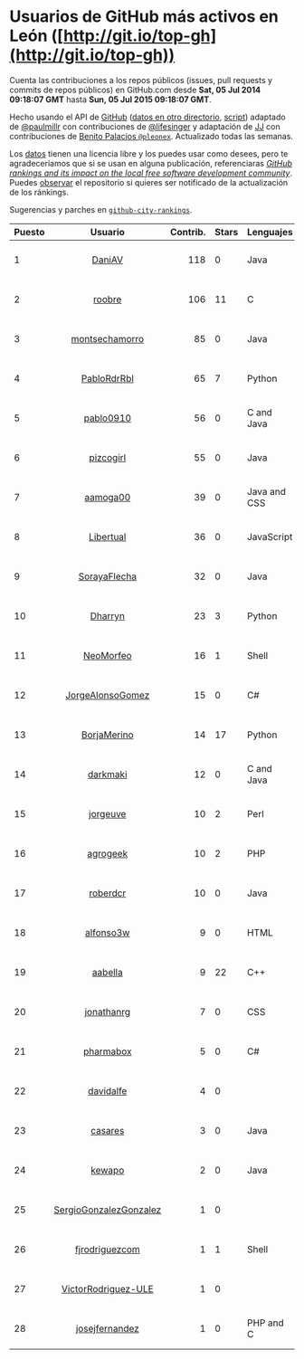 # Usuarios de GitHub más activos en León ([http://git.io/top-gh](http://git.io/top-gh))



  Cuenta las contribuciones a los repos públicos (issues, pull requests y commits de repos públicos) en GitHub.com desde  **Sat, 05 Jul 2014 09:18:07 GMT** hasta **Sun, 05 Jul 2015 09:18:07 GMT**.

  Hecho usando el API de [GitHub](http://github.com) ([datos en otro directorio](https://github.com/JJ/top-github-users-data/tree/master/data), [script](https://github.com/JJ/top-github-users)) adaptado de [@paulmillr](https://github.com/paulmillr) con contribuciones de [@lifesinger](https://github.com/lifesinger) y adaptación de [JJ](http://jj.github.io) con contribuciones de [Benito Palacios `@pleonex`](http://github.com/pleonex). Actualizado todas las semanas.

  Los [datos](https://github.com/JJ/top-github-users-data/tree/master/data) tienen una licencia libre y los puedes usar como desees, pero te agradeceríamos que si se usan en alguna publicación, referenciaras [*GitHub rankings and its impact on the local free software development community*](https://thewinnower.com/papers/github-rankings-and-its-impact-on-the-local-free-software-development-community). Puedes [observar](https://github.com/JJ/top-github-users-data/subscription) el repositorio si quieres ser notificado de la actualización de los ránkings. 

  Sugerencias y parches en [`github-city-rankings`](http://github.com/JJ/github-city-rankings). 


| Puesto   |  Usuario  |Contrib.| Stars | Lenguajes   |      Lugar      |  Avatar  |
|----------|:---------:|-------:|-------|-------------|:---------------:|----------|
| 1 | [DaniAV](https://github.com/DaniAV) | 118 | 0 | Java | León | <img src='https://avatars0.githubusercontent.com/u/8928270?v=3&s=64' width="64" title='Daniel'> |
| 2 | [roobre](https://github.com/roobre) | 106 | 11 | C | León, Spain | <img src='https://avatars1.githubusercontent.com/u/969721?v=3&s=64' width="64" title='Roberto Santalla'> |
| 3 | [montsechamorro](https://github.com/montsechamorro) | 85 | 0 | Java | León | <img src='https://avatars3.githubusercontent.com/u/8928284?v=3&s=64' width="64" title='Montse Chamorro'> |
| 4 | [PabloRdrRbl](https://github.com/PabloRdrRbl) | 65 | 7 | Python | León (Spain) | <img src='https://avatars2.githubusercontent.com/u/7204331?v=3&s=64' width="64" title='Pablo Rodríguez Robles'> |
| 5 | [pablo0910](https://github.com/pablo0910) | 56 | 0 | C and Java | Salamanca, Castilla y León, Spain | <img src='https://avatars2.githubusercontent.com/u/10597157?v=3&s=64' width="64" title='Pablo Jimenez Tocino'> |
| 6 | [pizcogirl](https://github.com/pizcogirl) | 55 | 0 | Java | León | <img src='https://avatars1.githubusercontent.com/u/8928281?v=3&s=64' width="64" title='Julia Zuara Jimenez'> |
| 7 | [aamoga00](https://github.com/aamoga00) | 39 | 0 | Java and CSS | León | <img src='https://avatars1.githubusercontent.com/u/8928265?v=3&s=64' width="64" title='Alba Del Amo'> |
| 8 | [Libertual](https://github.com/Libertual) | 36 | 0 | JavaScript | León, Spain | <img src='https://avatars2.githubusercontent.com/u/9809302?v=3&s=64' width="64" title='Pedro Macías'> |
| 9 | [SorayaFlecha](https://github.com/SorayaFlecha) | 32 | 0 | Java | León | <img src='https://avatars3.githubusercontent.com/u/8928260?v=3&s=64' width="64" title='Soraya Flecha de la Puente'> |
| 10 | [Dharryn](https://github.com/Dharryn) | 23 | 3 | Python | León, Spain | <img src='https://avatars0.githubusercontent.com/u/9396382?v=3&s=64' width="64" title='Alejandro Rodríguez Monge'> |
| 11 | [NeoMorfeo](https://github.com/NeoMorfeo) | 16 | 1 | Shell | León, Spain | <img src='https://avatars1.githubusercontent.com/u/3766333?v=3&s=64' width="64" title='Guillermo Santos Melgar'> |
| 12 | [JorgeAlonsoGomez](https://github.com/JorgeAlonsoGomez) | 15 | 0 | C# | Salamanca, Castilla y León, España | <img src='https://avatars0.githubusercontent.com/u/12047150?v=3&s=64' width="64" title='Jorge Alonso Gómez'> |
| 13 | [BorjaMerino](https://github.com/BorjaMerino) | 14 | 17 | Python | Spain (León) | <img src='https://avatars2.githubusercontent.com/u/1701534?v=3&s=64' width="64" title='Borja Merino'> |
| 14 | [darkmaki](https://github.com/darkmaki) | 12 | 0 | C and Java | Valladolid, Castilla y León, España | <img src='https://avatars3.githubusercontent.com/u/10024998?v=3&s=64' width="64" title='Roberto Ortega'> |
| 15 | [jorgeuve](https://github.com/jorgeuve) | 10 | 2 | Perl | León, Spain | <img src='https://avatars1.githubusercontent.com/u/726703?v=3&s=64' width="64" title='Jorge Valencia'> |
| 16 | [agrogeek](https://github.com/agrogeek) | 10 | 2 | PHP | Arroyomolinos de León, Huelva | <img src='https://avatars3.githubusercontent.com/u/69480?v=3&s=64' width="64" title='Sebas MGC'> |
| 17 | [roberdcr](https://github.com/roberdcr) | 10 | 0 | Java | León | <img src='https://avatars1.githubusercontent.com/u/6849195?v=3&s=64' width="64" title='Rober de Castro'> |
| 18 | [alfonso3w](https://github.com/alfonso3w) | 9 | 0 | HTML | León | <img src='https://avatars1.githubusercontent.com/u/1320670?v=3&s=64' width="64" title='Alfonso Sánchez González'> |
| 19 | [aabella](https://github.com/aabella) | 9 | 22 | C++ | León, Spain | <img src='https://avatars0.githubusercontent.com/u/1281929?v=3&s=64' width="64" title='Alfonso Abella'> |
| 20 | [jonathanrg](https://github.com/jonathanrg) | 7 | 0 | CSS | León | <img src='https://avatars1.githubusercontent.com/u/6638160?v=3&s=64' width="64" title='Jonathan'> |
| 21 | [pharmabox](https://github.com/pharmabox) | 5 | 0 | C# | León, Spain. | <img src='https://avatars0.githubusercontent.com/u/8374048?v=3&s=64' width="64" title='Pharmabox'> |
| 22 | [davidalfe](https://github.com/davidalfe) | 4 | 0 |  | León, Spain | <img src='https://avatars0.githubusercontent.com/u/3811072?v=3&s=64' width="64" title='David Alvarez'> |
| 23 | [casares](https://github.com/casares) | 3 | 0 | Java | León, España | <img src='https://avatars0.githubusercontent.com/u/11679030?v=3&s=64' width="64" title='Carlos J. Casares'> |
| 24 | [kewapo](https://github.com/kewapo) | 2 | 0 | Java | León - SPAIN | <img src='https://avatars2.githubusercontent.com/u/6522736?v=3&s=64' width="64" title='Luis Javier González Caballero'> |
| 25 | [SergioGonzalezGonzalez](https://github.com/SergioGonzalezGonzalez) | 1 | 0 |  | León, Spain | <img src='https://avatars2.githubusercontent.com/u/7228867?v=3&s=64' width="64" title='Sergio González González'> |
| 26 | [fjrodriguezcom](https://github.com/fjrodriguezcom) | 1 | 1 | Shell | León, Spain | <img src='https://avatars2.githubusercontent.com/u/1823531?v=3&s=64' width="64" title=''> |
| 27 | [VictorRodriguez-ULE](https://github.com/VictorRodriguez-ULE) | 1 | 0 |  | León, Spain | <img src='https://avatars1.githubusercontent.com/u/7995366?v=3&s=64' width="64" title='Víctor Rodríguez'> |
| 28 | [josejfernandez](https://github.com/josejfernandez) | 1 | 0 | PHP and C | León, Spain | <img src='https://avatars1.githubusercontent.com/u/1663138?v=3&s=64' width="64" title='Jose J. Fernández'> |
